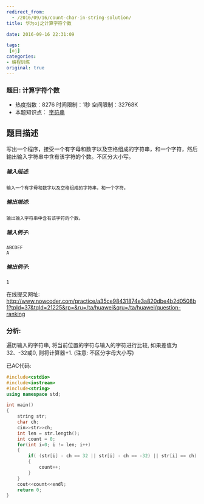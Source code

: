 ```yaml
---
redirect_from:
  - /2016/09/16/count-char-in-string-solution/
title: 华为oj之计算字符个数

date: 2016-09-16 22:31:09

tags:
 [oj]
categories: 
- 编程训练
original: true
---
```


### 题目: 计算字符个数

- 热度指数：8276   时间限制：1秒   空间限制：32768K
- 本题知识点： [字符串](http://www.nowcoder.com/questionCenter?questionTypes=000100&mutiTagIds=579)


## 题目描述

写出一个程序，接受一个有字母和数字以及空格组成的字符串，和一个字符，然后输出输入字符串中含有该字符的个数。不区分大小写。

##### **输入描述:**

```
输入一个有字母和数字以及空格组成的字符串，和一个字符。
```

##### **输出描述:**

```
输出输入字符串中含有该字符的个数。
```

##### **输入例子:**

```
ABCDEF
A
```

##### **输出例子:**

```
1
```



在线提交网址:
http://www.nowcoder.com/practice/a35ce98431874e3a820dbe4b2d0508b1?tpId=37&tqId=21225&rp=&ru=/ta/huawei&qru=/ta/huawei/question-ranking


### 分析:

遍历输入的字符串, 将当前位置的字符与输入的字符进行比较, 如果差值为32、-32或0, 则将计算器+1. (注意: 不区分字母大小写)

已AC代码:

```cpp
#include<cstdio>
#include<iostream>
#include<string>
using namespace std;

int main()
{
    string str;
    char ch;
    cin>>str>>ch;
    int len = str.length();
    int count = 0;
    for(int i=0; i != len; i++)
    {
        if( (str[i] - ch == 32 || str[i] - ch == -32) || str[i] == ch)   // 不区分大小写
        {
            count++;
        }
    }
    cout<<count<<endl;
    return 0;
}
```





